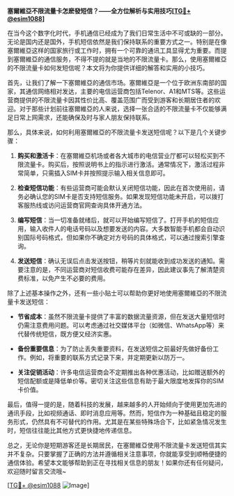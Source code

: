 **塞爾維亞不限流量卡怎麽發短信？——全方位解析与实用技巧[[TG💪+ @esim1088](https://t.me/s/esim1088)]**

在当今这个数字化时代，手机通信已经成为了我们日常生活中不可或缺的一部分。无论是国内还是国外，手机短信依然是我们保持联系的重要方式之一。特别是在像塞爾維亞这样的国家旅行或工作时，拥有一个可靠的通讯工具显得尤为重要。而提到塞爾維亞的通信服务，不得不提的就是当地的不限流量卡。那么，使用塞爾維亞的不限流量卡如何发短信呢？本文将为你提供详细的解答和实用的小技巧。

首先，让我们了解一下塞爾維亞的通信市场。塞爾維亞是一个位于欧洲东南部的国家，其通信网络相对发达，主要的电信运营商包括Telenor、A1和MTS等。这些运营商提供的不限流量卡因其性价比高、覆盖范围广而受到游客和长期居住者的欢迎。对于那些计划前往塞爾維亞的人来说，选择一张合适的不限流量卡不仅能够满足日常上网需求，还能确保及时与家人朋友保持联系。

那么，具体来说，如何利用塞爾維亞的不限流量卡发送短信呢？以下是几个关键步骤：

1. **购买和激活卡**：在塞爾維亞机场或者各大城市的电信营业厅都可以轻松买到不限流量卡。购买后，按照说明书上的指示进行激活。通常情况下，激活过程非常简单，只需插入SIM卡并按照提示输入相关信息即可。

2. **检查短信功能**：有些运营商可能会默认关闭短信功能，因此在首次使用前，请务必确认您的SIM卡是否支持短信服务。如果发现短信功能未开启，可以拨打客服热线或访问运营商官网查询具体开通方法。

3. **编写短信**：当一切准备就绪后，就可以开始编写短信了。打开手机的短信应用，输入收件人的电话号码以及想要发送的内容。大多数智能手机都会自动识别国际号码格式，但如果你不确定对方号码的具体格式，可以通过搜索引擎查询。

4. **发送短信**：确认无误后点击发送按钮，稍等片刻就能收到成功发送的通知。需要注意的是，不同运营商对短信收费可能存在差异，因此建议事先了解清楚资费标准，以免产生不必要的费用。

除了上述基本操作之外，还有一些小贴士可以帮助你更好地使用塞爾維亞的不限流量卡发送短信：

- **节省成本**：虽然不限流量卡提供了丰富的数据流量资源，但在发送大量短信时仍需注意费用问题。可以考虑通过社交媒体平台（如微信、WhatsApp等）来代替传统短信，既方便又经济实惠。
  
- **备份重要信息**：为了防止丢失重要资料，在发送短信之前最好先做好备份工作。例如，将重要的联系方式记录下来，并定期更新以防万一。

- **关注促销活动**：许多电信运营商会不定期推出各种优惠活动，比如赠送额外的短信配额或是降低单价等。密切关注这些信息有助于最大限度地发挥你的SIM卡价值。

最后，值得一提的是，随着科技的发展，越来越多的人开始倾向于使用更加先进的通讯手段，比如视频通话、即时消息应用等。然而，短信作为一种基础且稳定的服务形式，仍然具有不可替代的作用。尤其是在某些特殊场合下，比如紧急情况发生时，短信往往能比其他方式更快捷地传递信息。

总之，无论你是短期游客还是长期居民，在塞爾維亞使用不限流量卡发送短信其实并不复杂。只要掌握了正确的方法并遵循相关注意事项，你就能享受到顺畅便捷的通信体验。希望本文能够帮助到正在寻找相关信息的朋友！如果你还有任何疑问，欢迎随时留言交流哦~

[[TG💪+ @esim1088](https://t.me/s/esim1088) ![Image](https://i.postimg.cc/4NQfJmqS/Snipaste-2025-05-13-00-14-12.png)]